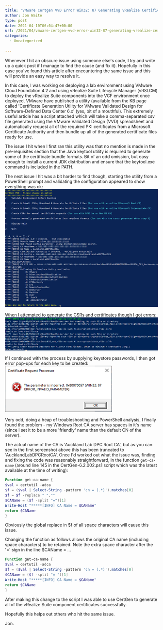 ```yaml
---
title: 'VMware Certgen VVD Error Win32: 87 Generating vRealize Certificates'
author: Jon Waite
type: post
date: 2021-04-10T06:04:47+00:00
url: /2021/04/vmware-certgen-vvd-error-win32-87-generating-vrealize-certificates/
categories:
  - Uncategorized

---
```

Whenever I hit an obscure issue using someone else's code, I try and write up a quick post if I manage to find the cause (and fix it). Hopefully in this case you've found this article after encountering the same issue and this will provide an easy way to resolve it.

In this case, I was working on deploying a lab environment using VMware Cloud Foundation 4.2 and using vRealize Suite Lifecycle Manager (vRSLCM) to deploy the vRealize Suite components into the VCF environment once deployed. VMware have published a utility (available from the KB page called 'Certificate Generation Utility for VMware Validated Design for Software-Defined Data Center 6.x' (yes, bit of a mouthful). This extremely useful article has a script attached which will take a comma-separated csv file generated using the VMware Validated Design (VVD) spreadsheet and automatically request all of the required PKI certificates from a Microsoft Certificate Authority and then bundle up all of the generated certificate files ready for use.

The issue I hit when I first ran this utility was that no mention is made in the pre-requisites section that the Java keytool utility is required to generate some of the certificate bundle formats. Bit of an odd omission, but easy enough to install a current JDK distribution and ensure that the keytool.exe command is included in the PATH.

The next issue I hit was a bit harder to find though, starting the utility from a PowerShell prompt and validating the configuration appeared to show everything was ok:
![](Pasted-3.png)

When I attempted to generate the CSRs and certificates though I got errors:
![](Pasted-1.png)

If I continued with the process by supplying keystore passwords, I then got error pop-ups for each key to be created:
![](Pasted-2.png)

Very odd, doing a heap of troubleshooting and PowerShell analysis, I finally found the problem - my Windows Root CA server has spaces in it's name (since I set it to be a more 'friendly' name than the default CN of the server).

The actual name of the CA is 'Auckland Lab DPC Root CA', but as you can see in the first screenshot above this has been truncated to 'AucklandLabDPCRootCA'. Once I'd worked out what the issue was, finding and fixing the code was reasonably straightforward, in the function `get-ca-name` (around line 145 in the CertGen-6.2.002.ps1 script which was the latest available at the time of writing):

```powershell
Function get-ca-name {
$val = certutil -adca
$f = ($val | Select-String -pattern 'cn = (.*)').matches[0]
$f = $f -replace " ",""
$CAName = ($f -split "=")[1]
Write-Host "*****[INFO] CA Name = $CAName"
return $CAName
}
```

Obviously the global replace in $f of all space characters will cause this issue.

Changing the function as follows allows the original CA name (including space characters) to be retained. Note the extra space character after the '=' sign in the line $CAName = ...

```powershell
Function get-ca-name {
$val = certutil -adca
$f = ($val | Select-String -pattern 'cn = (.*)').matches[0]
$CAName = ($f -split "= ")[1]
Write-Host "*****[INFO] CA Name = $CAName"
return $CAName
}
```

After making this change to the script I was able to use CertGen to generate all of the vRealize Suite component certificates successfully.

Hopefully this helps out others who hit the same issue.

Jon.
